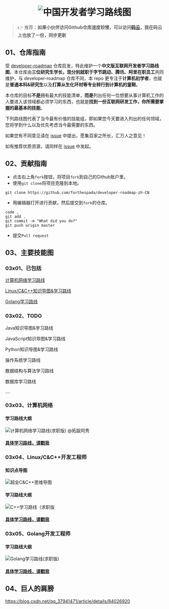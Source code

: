 <h1 align="center"><img src="https://axiu-image-bed.oss-cn-shanghai.aliyuncs.com/img/202203261504225.png" alt="中国开发者学习路线图" target="https://github.com/awesome-cs-community/developer-roadmap-zh-CN"></h1>

> 👉 推荐：**如果小伙伴访问Github仓库速度较慢，可以访问[码云](https://gitee.com/ForthEspada/developer-roadmap-zh-CN)，我在码云上也放了一份，同步更新**

## **01、仓库指南**

受 [developer-roadmap](https://github.com/kamranahmedse/developer-roadmap) 仓库启发，特此维护一个**中文版互联网开发者学习路线图**，本仓库由**三位研究生学长，现分别就职于字节跳动、腾讯、阿里在职员工**共同维护，与 developer-roadmap 仓库不同，本 repo 更专注于**计算机初学者**，也就是**普通本科&研究生**以及**打算从生化环材等专业转行到计算机的童鞋**。

本仓库的目标**不是**拥有最大的技能清单，**而是**列出任何一位想要从事计算机工作的人要进入该领域都必须学习的东西，也就是**找到一份互联网研发工作，你所需要掌握的最基本的技能**。

下列路线图代表了当今最有价值的技能组，即如果您今天要进入列出的任何领域，您将学到什么以及优先考虑当今最需要的东西。

如果您有不同意见请在 [issue](https://github.com/awesome-cs-community/developer-roadmap-zh-CN/issues) 中提出，愿集百家之所长，汇万人之意见！

如有推荐优质资源，请同样在 [issue](https://github.com/awesome-cs-community/developer-roadmap-zh-CN/issues) 中发起。

<!--

仓库主要维护者：[阿秀](https://mp.weixin.qq.com/s/gRw25aRFBVB0lUhBAJqV5g)，字节跳动抖音全栈开发工程师，主后端，偏前端

-->

## 02、贡献指南

- 点击右上角`fork`按钮，将项目`fork`到自己的Github账户里。
- 使用`git clone`将项目克隆到本地。

```
git clone https://github.com/forthespada/developer-roadmap-zh-CN
```

- 用编辑器打开进行贡献，然后提交到`fork`的仓库。

```
code .
git add .
git commit -m "What did you do?"
git push origin master
```

- 提交`Pull request`



## 03、主要技能图

### 03x01、已包括

[计算机网络学习路线](#计算机网络求职版)

[Linux/C&C++知识导图&学习路线](#cpp开发工程师)

[Golang学习路线](#Golang开发工程师)

<!--

Golang知识导图&学习路线

-->

### 03x02、TODO

Java知识导图&学习路线

JavaScript知识导图&学习路线

Python知识导图&学习路线

操作系统学习路线

数据结构与算法学习路线

数据库学习路线

....



<p id="计算机网络求职版"></p>

### 03x03、计算机网络

#### 学习路线大纲

![计算机网络学习路线(求职版) @拓跋阿秀](https://axiu-image-bed.oss-cn-shanghai.aliyuncs.com/img/202203261506718.png)

#### [**具体学习路线，请戳我**](https://interviewguide.cn/notes/02-learning_route/01-basic-project/03-%E8%AE%A1%E7%AE%97%E6%9C%BA%E7%BD%91%E7%BB%9C%E5%AD%A6%E4%B9%A0%E8%B7%AF%E7%BA%BF.html)

<p id="cpp开发工程师"></p>

### 03x04、Linux/C&C++开发工程师

#### 知识点导图



![超全C&C++思维导图](./docs/image/超全CPP思维导图.png)

#### 学习路线大纲

![C++学习路线（求职版](https://axiu-image-bed.oss-cn-shanghai.aliyuncs.com/img/202203261423316.png)

<!--

![C++学习路线（求职版）](https://cdn.jsdelivr.net/gh/forthespada/mediaImage3//image/202201161829729.png)

-->

#### [**具体学习路线，请戳我**](https://interviewguide.cn/notes/02-learning_route/02-language/01-C++%E5%AD%A6%E4%B9%A0%E8%B7%AF%E7%BA%BF.html)

<p id="Golang开发工程师"></p>

### 03x05、Golang开发工程师

#### 学习路线大纲

![Golang学习路线(求职版)](https://axiu-image-bed.oss-cn-shanghai.aliyuncs.com/img/202203261423317.png)

<!--

![Golang学习路线(求职版)](https://cdn.jsdelivr.net/gh/forthespada/mediaImage3//image/202201161830673.png)

-->

#### [**具体学习路线，请戳我**](https://interviewguide.cn/notes/02-learning_route/02-language/02-golang%E5%AD%A6%E4%B9%A0%E8%B7%AF%E7%BA%BF.html)





## 04、巨人的肩膀

https://blog.csdn.net/qq_37941471/article/details/84026920



